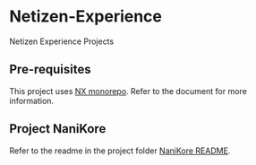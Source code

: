 # Netizen-Experience

Netizen Experience Projects

## Pre-requisites

This project uses [NX monorepo](https://nx.dev/). Refer to the document for more information.

## Project NaniKore

Refer to the readme in the project folder [NaniKore README](apps/nanikore/README.md).
